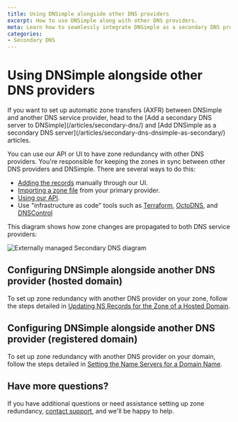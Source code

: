 ```yaml
---
title: Using DNSimple alongside other DNS providers
excerpt: How to use DNSimple along with other DNS providers.
meta: Learn how to seamlessly integrate DNSimple as a secondary DNS provider, along with your primary DNS provider for enhanced domain redundancy.
categories:
- Secondary DNS
---
```


# Using DNSimple alongside other DNS providers

<warning>
  If you want to set up automatic zone transfers (AXFR) between DNSimple and another DNS service provider, head to the [Add a secondary DNS server to DNSimple](/articles/secondary-dns/) and [Add DNSimple as a secondary DNS server](/articles/secondary-dns-dnsimple-as-secondary/) articles.
</warning>

You can use our API or UI to have zone redundancy with other DNS providers. You're responsible for keeping the zones in sync between other DNS providers and DNSimple. There are several ways to do this:

- [Adding the records](/articles/record-editor/) manually through our UI.
- [Importing a zone file](/articles/zone-files/#importing-records-from-a-zone-file) from your primary provider.
- [Using our API](https://developer.dnsimple.com/v2/).
- Use "infrastructure as code" tools such as [Terraform](https://registry.terraform.io/providers/dnsimple/dnsimple/latest/docs), [OctoDNS](https://github.com/octodns/octodns), and [DNSControl](https://github.com/StackExchange/dnscontrol)

This diagram shows how zone changes are propagated to both DNS service providers:

![Externally managed Secondary DNS diagram](/files/secondary_dns_externally_managed.jpg)

## Configuring DNSimple alongside another DNS provider (hosted domain)

To set up zone redundancy with another DNS provider on your zone, follow the steps detailed in [Updating NS Records for the Zone of a Hosted Domain](/articles/zone-ns-records/).


## Configuring DNSimple alongside another DNS provider (registered domain)

To set up zone redundancy with another DNS provider on your domain, follow the steps detailed in [Setting the Name Servers for a Domain Name](/articles/setting-name-servers/#pointing-the-name-servers-to-another-provider).

## Have more questions?

If you have additional questions or need assistance setting up zone redundancy, [contact support](https://dnsimple.com/feedback), and we'll be happy to help.
